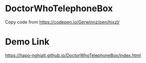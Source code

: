 # DoctorWhoTelephoneBox
Copy code from https://codepen.io/Gerwinnz/pen/hjxzl/

# Demo Link
https://hapo-nghialt.github.io/DoctorWhoTelephoneBox/index.html
